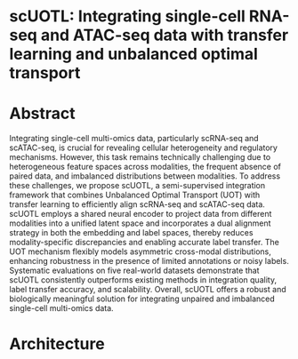 # scUOTL: Integrating single-cell RNA-seq and ATAC-seq data with transfer learning and unbalanced optimal transport
# Abstract
Integrating single-cell multi-omics data, particularly scRNA-seq and scATAC-seq, is crucial for revealing cellular heterogeneity and regulatory mechanisms. However, this task remains technically challenging due to heterogeneous feature spaces across modalities, the frequent absence of paired data, and imbalanced distributions between modalities. To address these challenges, we propose scUOTL, a semi-supervised integration framework that combines Unbalanced Optimal Transport (UOT) with transfer learning to efficiently align scRNA-seq and scATAC-seq data. scUOTL employs a shared neural encoder to project data from different modalities into a unified latent space and incorporates a dual alignment strategy in both the embedding and label spaces, thereby reduces modality-specific discrepancies and enabling accurate label transfer. The UOT mechanism flexibly models asymmetric cross-modal distributions, enhancing robustness in the presence of limited annotations or noisy labels. Systematic evaluations on five real-world datasets demonstrate that scUOTL consistently outperforms existing methods in integration quality, label transfer accuracy, and scalability. Overall, scUOTL offers a robust and biologically meaningful solution for integrating unpaired and imbalanced single-cell multi-omics data.
# Architecture
